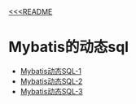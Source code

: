 [<<<README](../README.md)
# Mybatis的动态sql

- [Mybatis动态SQL-1](md/Mybatis动态SQL-1.md)
- [Mybatis动态SQL-2](md/Mybatis动态SQL-2.md)
- [Mybatis动态SQL-3](md/Mybatis动态SQL-3.md)

  
